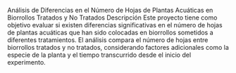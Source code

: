 Análisis de Diferencias en el Número de Hojas de Plantas Acuáticas en Biorrollos Tratados y No Tratados
Descripción
Este proyecto tiene como objetivo evaluar si existen diferencias significativas en el número de hojas de plantas acuáticas que han sido colocadas en biorrollos sometidos a diferentes tratamientos. El análisis compara el número de hojas entre biorrollos tratados y no tratados, considerando factores adicionales como la especie de la planta y el tiempo transcurrido desde el inicio del experimento.
